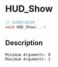 # HUD_Show
```c
// 0x005c0230
void HUD_Show(...)
```
## Description
```
Minimum Arguments: 0
Maximum Arguments: 1
```
